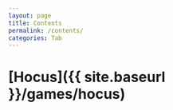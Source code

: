 ```yaml
---
layout: page
title: Contents
permalink: /contents/
categories: Tab
---
```


# [Hocus]({{ site.baseurl }}/games/hocus)